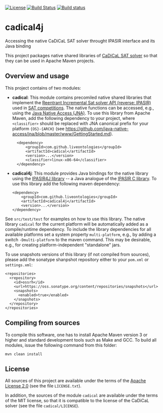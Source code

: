 [![License](https://img.shields.io/badge/License-Apache%202.0-blue.svg)](https://opensource.org/licenses/Apache-2.0)
[![Build Status](https://travis-ci.com/liveontologies/cadical4j.svg?branch=master)](https://travis-ci.com/liveontologies/cadical4j)
[![Build status](https://ci.appveyor.com/api/projects/status/69ajaabl9m1a4poi?svg=true)](https://ci.appveyor.com/project/ykazakov/cadical4j)

# cadical4j

Accessing the native CaDiCaL SAT solver throught IPASIR interface and its Java binding

This project packages native shared libraries of 
[CaDiCaL SAT solver](https://github.com/arminbiere/cadical) so that they can be
used in Apache Maven projects.

## Overview and usage

This project contains of two modules:

- **cadical**: This module contains precomiled native shared libraries that implement the 
  [Reentrant Incremental Sat solver API (reverse: IPASIR)](https://github.com/biotomas/ipasir)
  used in [SAT competitions](http://www.satcompetition.org).
  The native functions can be accessed, e.g., using the 
  [Java Native Access (JNA)](https://github.com/java-native-access/jna).
  To use this library from Apache Maven, add the following dependency to your project, 
  where `<classifier>` should be replaced with JNA canonical prefix for your platform
  `{OS}-{ARCH}` (see https://github.com/java-native-access/jna/blob/master/www/GettingStarted.md).
  
  ```
	<dependency>
		<groupId>com.github.liveontologies</groupId>
		<artifactId>cadical</artifactId>
		<version>...</version>
		<classifier>linux-x86-64</classifier>
	</dependency>
  ```
  
- **cadical4j**: This module provides Java bindings for the native library using the 
[IPASIR4J library](https://github.com/liveontologies/ipasir4j) -- a Java analogue of
the [IPASIR C library](https://github.com/biotomas/ipasir). To use this library
add the following maven dependency:
	```
	<dependency>
		<groupId>com.github.liveontologies</groupId>
		<artifactId>cadical4j</artifactId>
		<version>...</version>
	</dependency>
	```
See `src/test/test` for examples on how to use this library.
The native library `cadical` for the current platform will be automatically added as 
a compile/runtime dependency. To include the library dependencies for all available 
platforms set a system property `multi-platform`, e.g., by adding a switch 
`-Dmulti-platform` to the maven command. This may be desirable, e.g., for creating
platform-independent "standalone" jars.

To use snapshots versions of this library (if not compiled from sources), please add
the sonatype shanpshot repository either to your `pom.xml` or `settings.xml`:
```
<repositories>
  <repository>
    <id>ossrh</id>
    <url>https://oss.sonatype.org/content/repositories/snapshots</url>
    <snapshots>
      <enabled>true</enabled>
    </snapshots>			
  </repository>
</repositories>
```

## Compiling from sources

To compile this software, one has to install Apache Maven version 3 or higher
and standard development tools such as Make and GCC. To build all modules, issue
the following command from this folder:  
```
mvn clean install
```

## License

All sources of this project are available under the terms of the 
[Apache License 2.0](http://www.apache.org/licenses/LICENSE-2.0)
(see the file `LICENSE.txt`).

In addition, the sources of the module `cadical` are available 
under the terms of the MIT license, so that it is compatible to the 
license of the CaDiCaL solver (see the file `cadical/LICENSE`).
